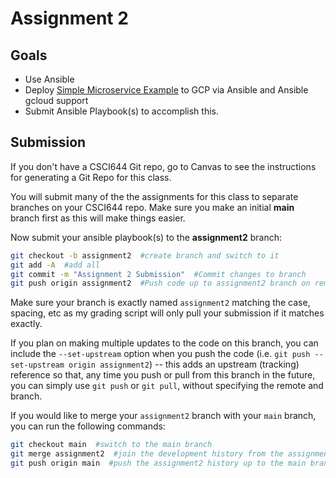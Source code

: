 # Assignment 2

## Goals

* Use Ansible 
* Deploy [Simple Microservice Example](https://github.com/CSUChico-CSCI644/simple-microservice-example) to GCP via Ansible and Ansible gcloud support
* Submit Ansible Playbook(s) to accomplish this.

## Submission

If you don't have a CSCI644 Git repo, go to Canvas to see the instructions for generating a Git Repo for this class.

You will submit many of the the assignments for this class to separate branches on your CSCI644 repo. Make sure you make an initial **main** branch first as this will make things easier.

Now submit your ansible playbook(s) to the **assignment2** branch:

```bash
git checkout -b assignment2  #create branch and switch to it
git add -A  #add all
git commit -m "Assignment 2 Submission"  #Commit changes to branch
git push origin assignment2  #Push code up to assignment2 branch on remote
```

Make sure your branch is exactly named `assignment2` matching the case, spacing, etc as my grading script will only pull your submission if it matches exactly.

If you plan on making multiple updates to the code on this branch, you can include the `--set-upstream` option when you push the code (i.e. `git push --set-upstream origin assignment2`) -- this adds an upstream (tracking) reference so that, any time you push or pull from this branch in the future, you can simply use `git push` or `git pull`, without specifying the remote and branch.

If you would like to merge your `assignment2` branch with your `main` branch, you can run the following commands:
```bash
git checkout main  #switch to the main branch
git merge assignment2  #join the development history from the assignment1 branch with the current (main) branch
git push origin main  #push the assignment2 history up to the main branch on the remote
```